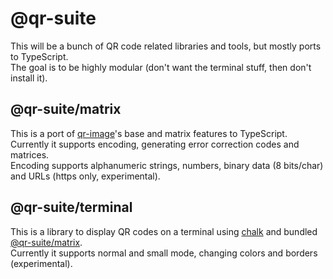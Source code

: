 # @qr-suite

This will be a bunch of QR code related libraries and tools, but mostly ports to TypeScript.  
The goal is to be highly modular (don't want the terminal stuff, then don't install it).

## @qr-suite/matrix

This is a port of [qr-image](https://github.com/Short-io/qr-image)'s base and matrix features to TypeScript.  
Currently it supports encoding, generating error correction codes and matrices.  
Encoding supports alphanumeric strings, numbers, binary data (8 bits/char) and URLs (https only, experimental).

## @qr-suite/terminal

This is a library to display QR codes on a terminal using [chalk](https://github.com/chalk/chalk) and bundled [@qr-suite/matrix](https://github.com/josefschabasser/qr-suite/tree/develop/packages/matrix).  
Currently it supports normal and small mode, changing colors and borders (experimental).
